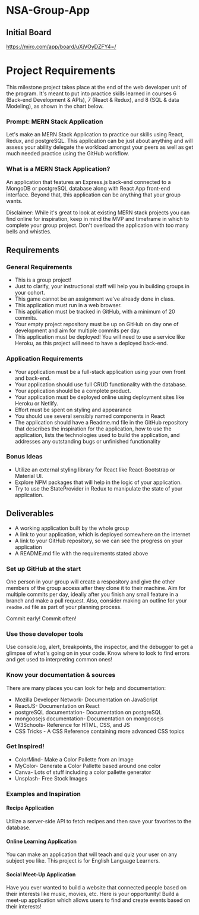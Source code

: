 # NSA-Group-App

## Initial Board
https://miro.com/app/board/uXjVOyDZFY4=/

# Project Requirements
This milestone project takes place at the end of the web developer unit of the program. It's meant to put into practice skills learned in courses 6 (Back-end Development & APIs), 7 (React & Redux), and 8 (SQL & data Modeling)¸ as shown in the chart below.

### Prompt: MERN Stack Application
Let's make an MERN Stack Application to practice our skills using React, Redux, and postgreSQL. This application can be just about anything and will assess your ability delegate the workload amongst your peers as well as get much needed practice using the GitHub workflow.

### What is a MERN Stack Application?
An application that features an Express.js back-end connected to a MongoDB or postgreSQL database along with React App front-end interface. Beyond that, this application can be anything that your group wants.

Disclaimer: While it's great to look at existing MERN stack projects you can find online for inspiration, keep in mind the MVP and timeframe in which to complete your group project. Don't overload the application with too many bells and whistles.

## Requirements
### General Requirements
- This is a group project!
- Just to clarify, your instructional staff will help you in building groups in your cohort.
- This game cannot be an assignment we've already done in class.
- This application must run in a web browser.
- This application must be tracked in GitHub, with a minimum of 20 commits.
- Your empty project repository must be up on GitHub on day one of development and aim for multiple commits per day.
- This application must be deployed! You will need to use a service like Heroku, as this project will need to have a deployed back-end.

### Application Requirements
- Your application must be a full-stack application using your own front and back-end.
- Your application should use full CRUD functionality with the database.
- Your application should be a complete product.
- Your application must be deployed online using deployment sites like Heroku or Netlify.
- Effort must be spent on styling and appearance
- You should use several sensibly named components in React
- The application should have a Readme.md file in the GitHub repository that describes the inspiration for the application, how to use the application, lists the technologies used to build the application, and addresses any outstanding bugs or unfinished functionality

### Bonus Ideas
- Utilize an external styling library for React like React-Bootstrap or Material UI.
- Explore NPM packages that will help in the logic of your application.
- Try to use the StateProvider in Redux to manipulate the state of your application.

## Deliverables
- A working application built by the whole group
- A link to your application, which is deployed somewhere on the internet
- A link to your GitHub repository, so we can see the progress on your application
- A README.md file with the requirements stated above

### Set up GitHub at the start
One person in your group will create a respository and give the other members of the group access after they clone it to their machine. Aim for multiple commits per day, ideally after you finish any small feature in a branch and make a pull request. Also, consider making an outline for your `readme.md` file as part of your planning process.

Commit early! Commit often!

### Use those developer tools
Use console.log, alert, breakpoints, the inspector, and the debugger to get a glimpse of what's going on in your code. Know where to look to find errors and get used to interpreting common ones!

### Know your documentation & sources
There are many places you can look for help and documentation:

- Mozilla Developer Network- Documentation on JavaScript
- ReactJS- Documentation on React
- postgreSQL documentation- Documentation on postgreSQL
- mongoosejs documentation- Documentation on mongoosejs
- W3Schools- Reference for HTML, CSS, and JS
- CSS Tricks - A CSS Reference containing more advanced CSS topics
### Get Inspired!
- ColorMind- Make a Color Pallette from an Image
- MyColor- Generate a Color Pallette based around one color
- Canva- Lots of stuff including a color pallette generator
- Unsplash- Free Stock Images

### Examples and Inspiration
#### Recipe Application
Utilize a server-side API to fetch recipes and then save your favorites to the database.

#### Online Learning Application
You can make an application that will teach and quiz your user on any subject you like. This project is for English Language Learners.

#### Social Meet-Up Application
Have you ever wanted to build a website that connected people based on their interests like music, movies, etc. Here is your opportunity! Build a meet-up application which allows users to find and create events based on their interests!